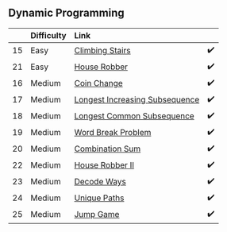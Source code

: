 
## Dynamic Programming

|    | Difficulty   | Link                                                                                            |    |
|---:|:-------------|:------------------------------------------------------------------------------------------------|:---|
| 15 | Easy         | [Climbing Stairs](https://leetcode.com/problems/climbing-stairs/)                               | ✔️  |
| 21 | Easy         | [House Robber](https://leetcode.com/problems/house-robber/)                                     | ✔️  |
| 16 | Medium       | [Coin Change](https://leetcode.com/problems/coin-change/)                                       | ✔️  |
| 17 | Medium       | [Longest Increasing Subsequence](https://leetcode.com/problems/longest-increasing-subsequence/) | ✔️  |
| 18 | Medium       | [Longest Common Subsequence](https://leetcode.com/problems/longest-common-subsequence/)         | ✔️  |
| 19 | Medium       | [Word Break Problem](https://leetcode.com/problems/word-break/)                                 | ✔️  |
| 20 | Medium       | [Combination Sum](https://leetcode.com/problems/combination-sum/)                               | ✔️  |
| 22 | Medium       | [House Robber II](https://leetcode.com/problems/house-robber-ii/)                               | ✔️  |
| 23 | Medium       | [Decode Ways](https://leetcode.com/problems/decode-ways/)                                       | ✔️  |
| 24 | Medium       | [Unique Paths](https://leetcode.com/problems/unique-paths/)                                     | ✔️  |
| 25 | Medium       | [Jump Game](https://leetcode.com/problems/jump-game/)                                           | ✔️  |